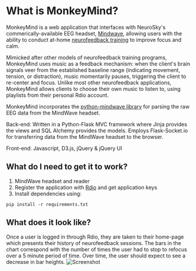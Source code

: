 # What is MonkeyMind?

MonkeyMind is a web application that interfaces with NeuroSky's commerically-available EEG headset, [Mindwave](http://store.neurosky.com/products/mindwave-1), allowing users with the ability to conduct at-home [neurofeedback training](http://en.wikipedia.org/wiki/Neurofeedback) to improve focus and calm. 

Mimicked after other models of neurofeedback training programs, MonkeyMind uses music as a feedback mechanism: when the client's brain signals veer from the established baseline range (indicating movement, tension, or distraction), music momentarily pauses, triggering the client to re-center and focus. Unlike most other neurofeedback applications, MonkeyMind allows clients to choose their own music to listen to, using playlists from their personal Rdio account.

MonkeyMind incorporates the [python-mindwave library](https://github.com/akloster/python-mindwave/tree/master/pymindwave) for parsing the raw EEG data from the MindWave headset.

Back-end: Written in a Python-Flask MVC framework where Jinja provides the views and SQL Alchemy provides the models. Employs Flask-Socket.io for transferring data from the MindWave headset to the browser.

Front-end: Javascript, D3.js, jQuery & jQuery UI

## What do I need to get it to work?

1. MindWave headset and reader
2. Register the application with [Rdio](http://www.rdio.com/developers/) and get application keys
3. Install dependencies using:
```
pip install -r requirements.txt
```

## What does it look like?

Once a user is logged in through Rdio, they are taken to their home-page which presents their history of neurofeedback sessions. The bars in the chart correspond with the number of times the user had to stop to refocus over a 5 minute period of time. Over time, the user should expect to see a decrease in bar heights.
![Screenshot](https://raw.github.com/jpjane89/monkeymind/master/screenshots/progress.png)